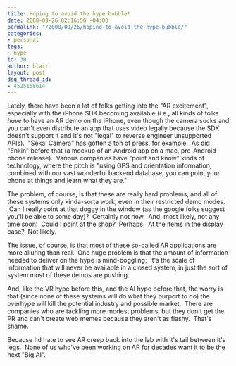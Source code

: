 ```yaml
---
title: Hoping to avoid the hype bubble!
date: 2008-09-26 02:16:50 -04:00
permalink: "/2008/09/26/hoping-to-avoid-the-hype-bubble/"
categories:
- personal
tags:
- hype
id: 30
author: blair
layout: post
dsq_thread_id:
- 4525158614
---
```


Lately, there have been a lot of folks getting into the "AR excitement", especially with the iPhone SDK becoming available (i.e., all kinds of folks _have_ to have an AR demo on the iPhone, even though the camera sucks and you can't even distribute an app that uses video legally because the SDK doesn't support it and it's not "legal" to reverse engineer unsupported APIs).  "Sekai Camera" has gotten a ton of press, for example.  As did "Enkin" before that (a mockup of an Android app on a mac, pre-Android phone release).  Various companies have "point and know" kinds of technology, where the pitch is "using GPS and orientation information, combined with our vast wonderful backend database, you can point your phone at things and learn what they are."

The problem, of course, is that these are really hard problems, and all of these systems only kinda-sorta work, even in their restricted demo modes.  Can I really point at that doggy in the window (as the google folks suggest you'll be able to some day)?  Certainly not now.  And, most likely, not any time soon!  Could I point at the shop?  Perhaps.  At the items in the display case?  Not likely. 

The issue, of course, is that most of these so-called AR applications are more alluring than real.  One huge problem is that the amount of information needed to deliver on the hype is mind-boggling;  it's the scale of information that will never be available in a closed system, in just the sort of system most of these demos are pushing.  

And, like the VR hype before this, and the AI hype before that, the worry is that (since none of these systems will do what they purport to do) the overhype will kill the potential industry and possible market.  There are companies who are tackling more modest problems, but they don't get the PR and can't create web memes because they aren't as flashy.  That's shame.

Because I'd hate to see AR creep back into the lab with it's tail between it's legs.  None of us who've been working on AR for decades want it to be the next "Big AI".
